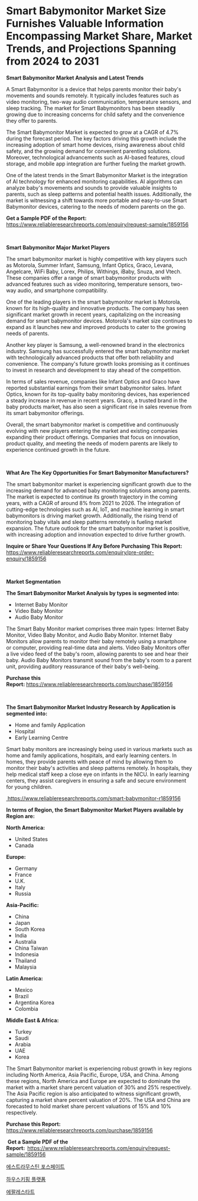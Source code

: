 <p><h1>Smart Babymonitor Market Size Furnishes Valuable Information Encompassing Market Share, Market Trends, and Projections Spanning from 2024 to 2031</h1></p><p><strong>Smart Babymonitor Market Analysis and Latest Trends</strong></p>
<p><p>A Smart Babymonitor is a device that helps parents monitor their baby's movements and sounds remotely. It typically includes features such as video monitoring, two-way audio communication, temperature sensors, and sleep tracking. The market for Smart Babymonitors has been steadily growing due to increasing concerns for child safety and the convenience they offer to parents.</p><p>The Smart Babymonitor Market is expected to grow at a CAGR of 4.7% during the forecast period. The key factors driving this growth include the increasing adoption of smart home devices, rising awareness about child safety, and the growing demand for convenient parenting solutions. Moreover, technological advancements such as AI-based features, cloud storage, and mobile app integration are further fueling the market growth.</p><p>One of the latest trends in the Smart Babymonitor Market is the integration of AI technology for enhanced monitoring capabilities. AI algorithms can analyze baby's movements and sounds to provide valuable insights to parents, such as sleep patterns and potential health issues. Additionally, the market is witnessing a shift towards more portable and easy-to-use Smart Babymonitor devices, catering to the needs of modern parents on the go.</p></p>
<p><strong>Get a Sample PDF of the Report:&nbsp;</strong> <a href="https://www.reliableresearchreports.com/enquiry/request-sample/1859156">https://www.reliableresearchreports.com/enquiry/request-sample/1859156</a></p>
<p>&nbsp;</p>
<p><strong>Smart Babymonitor Major Market Players</strong></p>
<p><p>The smart babymonitor market is highly competitive with key players such as Motorola, Summer Infant, Samsung, Infant Optics, Graco, Levana, Angelcare, WiFi Baby, Lorex, Philips, Withings, iBaby, Snuza, and Vtech. These companies offer a range of smart babymonitor products with advanced features such as video monitoring, temperature sensors, two-way audio, and smartphone compatibility.</p><p>One of the leading players in the smart babymonitor market is Motorola, known for its high-quality and innovative products. The company has seen significant market growth in recent years, capitalizing on the increasing demand for smart babymonitor devices. Motorola's market size continues to expand as it launches new and improved products to cater to the growing needs of parents.</p><p>Another key player is Samsung, a well-renowned brand in the electronics industry. Samsung has successfully entered the smart babymonitor market with technologically advanced products that offer both reliability and convenience. The company's future growth looks promising as it continues to invest in research and development to stay ahead of the competition.</p><p>In terms of sales revenue, companies like Infant Optics and Graco have reported substantial earnings from their smart babymonitor sales. Infant Optics, known for its top-quality baby monitoring devices, has experienced a steady increase in revenue in recent years. Graco, a trusted brand in the baby products market, has also seen a significant rise in sales revenue from its smart babymonitor offerings.</p><p>Overall, the smart babymonitor market is competitive and continuously evolving with new players entering the market and existing companies expanding their product offerings. Companies that focus on innovation, product quality, and meeting the needs of modern parents are likely to experience continued growth in the future.</p></p>
<p>&nbsp;</p>
<p><strong>What Are The Key Opportunities For Smart Babymonitor Manufacturers?</strong></p>
<p><p>The smart babymonitor market is experiencing significant growth due to the increasing demand for advanced baby monitoring solutions among parents. The market is expected to continue its growth trajectory in the coming years, with a CAGR of around 8% from 2021 to 2026. The integration of cutting-edge technologies such as AI, IoT, and machine learning in smart babymonitors is driving market growth. Additionally, the rising trend of monitoring baby vitals and sleep patterns remotely is fueling market expansion. The future outlook for the smart babymonitor market is positive, with increasing adoption and innovation expected to drive further growth.</p></p>
<p><strong>Inquire or Share Your Questions If Any Before Purchasing This Report:</strong> <a href="https://www.reliableresearchreports.com/enquiry/pre-order-enquiry/1859156">https://www.reliableresearchreports.com/enquiry/pre-order-enquiry/1859156</a></p>
<p>&nbsp;</p>
<p><strong>Market Segmentation</strong></p>
<p><strong>The Smart Babymonitor Market Analysis by types is segmented into:</strong></p>
<p><ul><li>Internet Baby Monitor</li><li>Video Baby Monitor</li><li>Audio Baby Monitor</li></ul></p>
<p><p>The Smart Baby Monitor market comprises three main types: Internet Baby Monitor, Video Baby Monitor, and Audio Baby Monitor. Internet Baby Monitors allow parents to monitor their baby remotely using a smartphone or computer, providing real-time data and alerts. Video Baby Monitors offer a live video feed of the baby's room, allowing parents to see and hear their baby. Audio Baby Monitors transmit sound from the baby's room to a parent unit, providing auditory reassurance of their baby's well-being.</p></p>
<p><strong>Purchase this Report:&nbsp;</strong><a href="https://www.reliableresearchreports.com/purchase/1859156">https://www.reliableresearchreports.com/purchase/1859156</a></p>
<p>&nbsp;</p>
<p><strong>The Smart Babymonitor Market Industry Research by Application is segmented into:</strong></p>
<p><ul><li>Home and family Application</li><li>Hospital</li><li>Early Learning Centre</li></ul></p>
<p><p>Smart baby monitors are increasingly being used in various markets such as home and family applications, hospitals, and early learning centers. In homes, they provide parents with peace of mind by allowing them to monitor their baby's activities and sleep patterns remotely. In hospitals, they help medical staff keep a close eye on infants in the NICU. In early learning centers, they assist caregivers in ensuring a safe and secure environment for young children.</p></p>
<p><a href="https://www.reliableresearchreports.com/smart-babymonitor-r1859156">&nbsp;https://www.reliableresearchreports.com/smart-babymonitor-r1859156</a></p>
<p><strong>In terms of Region, the Smart Babymonitor Market Players available by Region are:</strong></p>
<p>
    <p> <strong> North America: </strong>
        <ul>
            <li>United States</li>
            <li>Canada</li>
        </ul>
        </p> 
    <p> <strong> Europe: </strong>
        <ul>
            <li>Germany</li>
            <li>France</li>
            <li>U.K.</li>
            <li>Italy</li>
            <li>Russia</li>
        </ul>
        </p> 
    <p> <strong> Asia-Pacific: </strong>
        <ul>
            <li>China</li>
            <li>Japan</li>
            <li>South Korea</li>
            <li>India</li>
            <li>Australia</li>
            <li>China Taiwan</li>
            <li>Indonesia</li>
            <li>Thailand</li>
            <li>Malaysia</li>
        </ul>
        </p> 
    <p> <strong> Latin America: </strong>
        <ul>
            <li>Mexico</li>
            <li>Brazil</li>
            <li>Argentina Korea</li>
            <li>Colombia</li>
        </ul>
        </p> 
    <p> <strong> Middle East & Africa: </strong>
        <ul>
            <li>Turkey</li>
            <li>Saudi</li>
            <li>Arabia</li>
            <li>UAE</li>
            <li>Korea</li>
        </ul>
    </p>
    </p>
<p><p>The Smart Babymonitor market is experiencing robust growth in key regions including North America, Asia Pacific, Europe, USA, and China. Among these regions, North America and Europe are expected to dominate the market with a market share percent valuation of 30% and 25% respectively. The Asia Pacific region is also anticipated to witness significant growth, capturing a market share percent valuation of 20%. The USA and China are forecasted to hold market share percent valuations of 15% and 10% respectively.</p></p>
<p><strong>Purchase this Report: </strong><a href="https://www.reliableresearchreports.com/purchase/1859156">https://www.reliableresearchreports.com/purchase/1859156</a></p>
<p>&nbsp;<strong>Get a Sample PDF of the Report:&nbsp;&nbsp;</strong><a href="https://www.reliableresearchreports.com/enquiry/request-sample/1859156">https://www.reliableresearchreports.com/enquiry/request-sample/1859156</a></p>
<p><strong></strong></p>
<p><p><a href="https://medium.com/@kylevasquez266/%EC%97%90%EC%8A%A4%ED%8A%B8%EB%9D%BC%EB%AE%88%EC%8A%A4%ED%8B%B0-%ED%8A%B8-%EC%9D%B8%EC%82%B0%EC%97%BC-%EC%8B%9C%EC%9E%A5-%EC%A2%85%EB%A5%98-%EC%9D%91%EC%9A%A9-%EB%B0%8F-%EC%A7%80%EB%A6%AC%EC%97%90-%EB%8C%80%ED%95%9C-%ED%8F%AC%EA%B4%84%EC%A0%81-%ED%8F%89%EA%B0%80-e3072fcdf034">에스트라무스틴 포스페이트</a></p><p><a href="https://medium.com/@emmareed1901/quot-2024%EB%85%84%EB%B6%80%ED%84%B0-2031%EB%85%84%EA%B9%8C%EC%A7%80%EC%9D%98-%EA%B8%B0%EA%B0%84%EC%97%90-%EB%8C%80%ED%95%9C-%EC%B2%AD%EC%86%8C-%ED%94%8C%EB%9E%AB%ED%8F%BC-%EC%8B%9C%EC%9E%A5-%EB%B6%84%EC%84%9D-%EB%B0%8F-%EA%B7%9C%EB%AA%A8-%EC%98%88%EC%B8%A1-quot-accf8c8e407c">하우스키핑 플랫폼</a></p><p><a href="https://medium.com/@darrellacocha6765ej/%EC%97%90%ED%8C%94%EB%A0%88%EC%8A%A4%ED%83%80%ED%8A%B8-%EC%8B%9C%EC%9E%A5-%EB%B3%B4%EA%B3%A0%EC%84%9C%EB%8A%94-%EC%9D%B4-%EC%8B%9C%EC%9E%A5%EC%9D%98-%EC%B5%9C%EC%8B%A0-%ED%8A%B8%EB%A0%8C%EB%93%9C%EC%99%80-%EC%84%B1%EC%9E%A5-%EA%B8%B0%ED%9A%8C%EB%A5%BC-%EB%B3%B4%EC%97%AC%EC%A4%8D%EB%8B%88%EB%8B%A4-945a821399db">에팔레스타트</a></p></p>